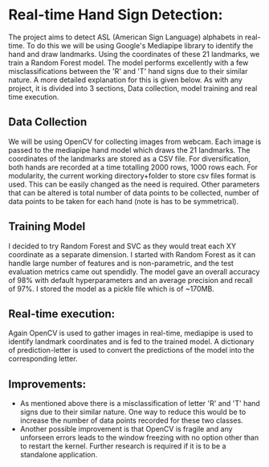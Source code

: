 # Real-time Hand Sign Detection:

The project aims to detect ASL (American Sign Language) alphabets in real-time. To do this we will be using Google's Mediapipe library to identify the hand and draw landmarks. Using the coordinates of these 21 landmarks, we train a Random Forest model. The model performs excellently with a few misclassifications between the 'R' and 'T' hand signs due to their similar nature. A more detailed explanation for this is given below. As with any project, it is divided into 3 sections, Data collection, model training and real time execution.

## Data Collection

We will be using OpenCV for collecting images from webcam. Each image is passed to the mediapipe hand model which draws the 21 landmarks. The coordinates of the landmarks are stored as a CSV file. For diversification, both hands are recorded at a time totalling 2000 rows, 1000 rows each. For modularity, the current working directory+folder to store csv files format is used. This can be easily changed as the need is required. Other parameters that can be altered is total number of data points to be collected, number of data points to be taken for each hand (note is has to be symmetrical).

## Training Model

I decided to try Random Forest and SVC as they would treat each XY coordinate as a separate dimension. I started with Random Forest as it can handle large number of features and is non-parametric, and the test evaluation metrics came out spendidly. The model gave an overall accuracy of 98% with default hyperparameters and an average precision and recall of 97%. I stored the model as a pickle file which is of ~170MB.

## Real-time execution:

Again OpenCV is used to gather images in real-time, mediapipe is used to identify landmark coordinates and is fed to the trained model. A dictionary of prediction-letter is used to convert the predictions of the model into the corresponding letter.

## Improvements:

* As mentioned above there is a misclassification of letter 'R' and 'T' hand signs due to their similar nature. One way to reduce this would be to increase the number of data points recorded for these two classes.
* Another possible improvement is that OpenCV is fragile and any unforseen errors leads to the window freezing with no option other than to restart the kernel. Further research is required if it is to be a standalone application.
